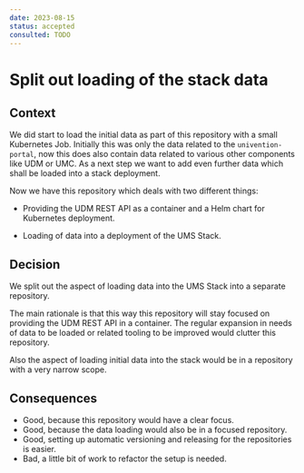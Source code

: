 ```yaml
---
date: 2023-08-15
status: accepted
consulted: TODO
---
```


# Split out loading of the stack data


## Context

We did start to load the initial data as part of this repository with a small
Kubernetes Job. Initially this was only the data related to the
`univention-portal`, now this does also contain data related to various other
components like UDM or UMC. As a next step we want to add even further data
which shall be loaded into a stack deployment.

Now we have this repository which deals with two different things:

- Providing the UDM REST API as a container and a Helm chart for Kubernetes
  deployment.

- Loading of data into a deployment of the UMS Stack.


## Decision

We split out the aspect of loading data into the UMS Stack into a separate
repository.

The main rationale is that this way this repository will stay focused on
providing the UDM REST API in a container. The regular expansion in needs of
data to be loaded or related tooling to be improved would clutter this
repository.

Also the aspect of loading initial data into the stack would be in a repository
with a very narrow scope.


## Consequences

- Good, because this repository would have a clear focus.
- Good, because the data loading would also be in a focused repository.
- Good, setting up automatic versioning and releasing for the repositories is
  easier.
- Bad, a little bit of work to refactor the setup is needed.

